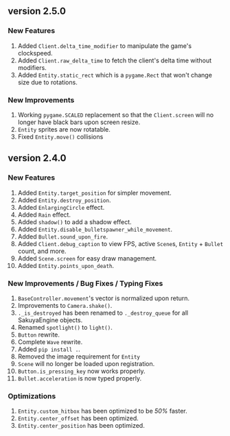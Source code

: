 ## version 2.5.0
### New Features
1. Added `Client.delta_time_modifier` to manipulate the game's clockspeed.
2. Added `Client.raw_delta_time` to fetch the client's delta time without modifiers.
3. Added `Entity.static_rect` which is a `pygame.Rect` that won't change size due to rotations.

### New Improvements
1. Working `pygame.SCALED` replacement so that the `Client.screen` will no longer have black bars upon screen resize.
2. `Entity` sprites are now rotatable.
3. Fixed `Entity.move()` collisions

## version 2.4.0
### New Features
1. Added `Entity.target_position` for simpler movement.
2. Added `Entity.destroy_position`.
3. Added `EnlargingCircle` effect.
4. Added `Rain` effect.
5. Added `shadow()` to add a shadow effect.
6. Added `Entity.disable_bulletspawner_while_movement`.
7. Added `Bullet.sound_upon_fire`.
8. Added `Client.debug_caption` to view FPS, active `Scene`s, `Entity` + `Bullet` count, and more.
9. Added `Scene.screen` for easy draw management.
10. Added `Entity.points_upon_death`.

### New Improvements / Bug Fixes / Typing Fixes
1. `BaseController.movement`'s vector is normalized upon return.
2. Improvements to `Camera.shake()`.
3. `._is_destroyed` has been renamed to `._destroy_queue` for all SakuyaEngine objects.
4. Renamed `spotlight()` to `light()`.
5. `Button` rewrite.
6. Complete `Wave` rewrite.
8. Added `pip install .`.
9. Removed the image requirement for `Entity`
10. `Scene` will no longer be loaded upon registration.
11. `Button.is_pressing_key` now works properly.
12. `Bullet.acceleration` is now typed properly.

### Optimizations
1. `Entity.custom_hitbox` has been optimized to be *50%* faster.
2. `Entity.center_offset` has been optimized.
3. `Entity.center_position` has been optimized.